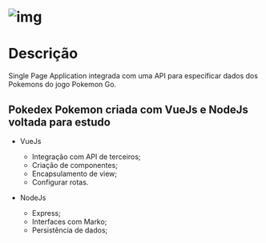![img](https://miro.medium.com/max/2000/1*Zaty9dpItL2UsDofl3Cj0g.png)
=====================================================================

# Descrição
Single Page Application integrada com uma API para específicar dados dos Pokemons do jogo Pokemon Go.

## Pokedex Pokemon criada com VueJs e NodeJs voltada para estudo

* VueJs
  * Integração com API de terceiros;
  * Criação de componentes;
  * Encapsulamento de view;
  * Configurar rotas.

* NodeJs
  * Express;
  * Interfaces com Marko;
  * Persistência de dados;
